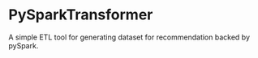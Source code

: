 # PySparkTransformer
A simple ETL tool for generating  dataset for recommendation backed by pySpark. 
